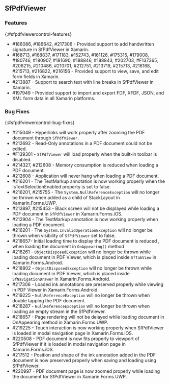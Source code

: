 ﻿## SfPdfViewer

### Features
{:#sfpdfviewercontrol-features}

* \#186086, \#186642, \#217306 - Provided support to add handwritten signature in SfPdfViewer in Xamarin.
* \#168713, \#168837, \#171183, \#152743, \#161126, \#175315, \#179008, \#180746, \#180907, \#181690, \#188846, \#188843, \#202703, \#F137365, \#206215, \#210486, \#210701, \#212751, \#213719, \#215713, \#216168, \#215713, \#216822, \#216156 -  Provided support to view, save, and edit form fields in Xamarin.
* \#213887 - Support to search text with line breaks in SfPdfViewer in Xamarin.
* \#197949 - Provided support to import and export FDF, XFDF, JSON, and XML form data in all Xamarin platforms.

### Bug Fixes
{:#sfpdfviewercontrol-bug-fixes} 

* \#215049 - Hyperlinks will work properly after zooming the PDF document through `SfPdfViewer`.
* \#212692 - Read-Only annotations in a PDF document could not be edited.
* \#F139301 - `SfPdfViewer` will load properly when the built-in toolbar is disabled.
* \#214327, \#212608 - Memory consumption is reduced when loading a PDF document.
* \#212608 - Application will never hang when loading a PDF document.
* \#216201 - The TextMarkup annotation is now working properly when the IsTextSelectionEnabled property is set to false.
* \#216201, \#215755 - The `System.NullReferenceException` will no longer be thrown when added as a child of StackLayout in Xamarin.Forms.UWP.
* \#213897, \#215453 - Black screen will not be displayed while loading a PDF document in `SfPdfViewer` in Xamarin.Forms.iOS.
* \#212904 - The TextMarkup annotation is now working properly when loading a PDF document.
* \#216201 - The `System.InvalidOperationException` will no longer be thrown when visibility of `SfPdfViewer` set to false.
* \#218657-  Initial loading time to display the PDF document is reduced , when loading the document in `OnAppearing()` method
* \#218261 - `ObjectDisposedException` will no longer be thrown while loading document in PDF Viewer, which is placed inside `SfTabView` in Xamarin.Forms.Android.
* \#218802 - `ObjectDisposedException` will no longer be thrown while loading document in PDF Viewer, which is placed inside `SfNavigationDrawer` in Xamarin.Forms.Android.
* \#217306 - Loaded ink annotations are preserved properly while viewing in PDF Viewer in Xamarin.Forms.Android.
* \#219225 - `NullReferenceException` will no longer be thrown when double tapping the PDF document.
* \#218287 - `NullReferenceException` will no longer be thrown when loading an empty stream in the SfPdfViewer.
* \#218657 -  Page rendering will not be delayed while loading document in OnAppearing method in Xamarin.Forms.UWP.
* \#219225 - Touch interaction is now working properly when SfPdfViewer is loaded in modal navigation page in Xamarin.Forms.iOS.
* \#220508 - PDF document is now fits properly to viewport of SfPdfViewer if it is loaded in modal navigation page in Xamarin.Forms.iOS.
* \#217512 - Position and shape of the ink annotation added in the PDF document is now preserved properly when saving and loading using SfPdfViewer.
* \#220997 - PDF document page is now zoomed properly while loading the document for SfPdfViewer in Xamarin.Forms.UWP.
